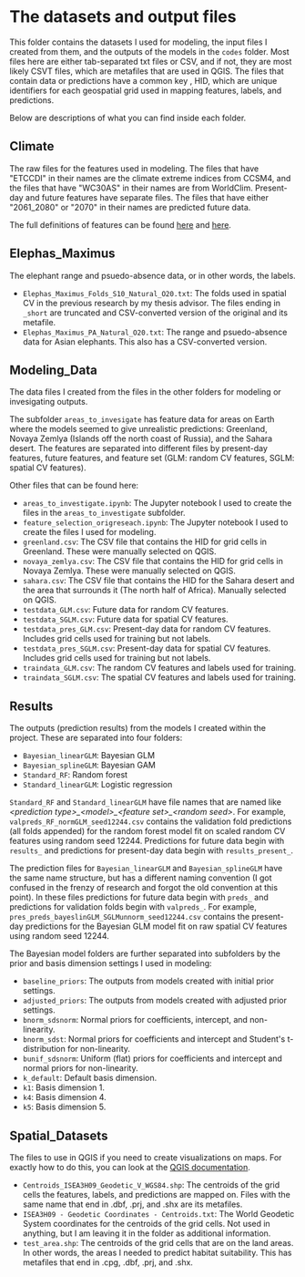 # The datasets and output files

This folder contains the datasets I used for modeling, the input files I created from them, and the outputs of the models in the ```codes``` folder. Most files here are either tab-separated txt files or CSV, and if not, they are most likely CSVT files, which are metafiles that are used in QGIS. The files that contain data or predictions have a common key , HID, which are unique identifiers for each geospatial grid used in mapping features, labels, and predictions.

Below are descriptions of what you can find inside each folder.

## Climate

The raw files for the features used in modeling. The files that have "ETCCDI" in their names are the climate extreme indices from CCSM4, and the files that have "WC30AS"  in their names are from WorldClim. Present-day and future features have separate files. The files that have either "2061_2080" or "2070" in their names are predicted future data.

The full definitions of features can be found [here](http://etccdi.pacificclimate.org/list_27_indices.shtml) and [here](https://www.worldclim.org/data/bioclim.html).

## Elephas_Maximus

The elephant range and psuedo-absence data, or in other words, the labels. 

* ```Elephas_Maximus_Folds_S10_Natural_O20.txt```: The folds used in spatial CV in the previous research by my thesis advisor. The files ending in ```_short``` are truncated and CSV-converted version of the original and its metafile.
* ```Elephas_Maximus_PA_Natural_O20.txt```: The range and psuedo-absence data for Asian elephants. This also has a CSV-converted version.

## Modeling_Data

The data files I created from the files in the other folders for modeling or invesigating outputs. 

The subfolder ```areas_to_invesigate``` has feature data for areas on Earth where the models seemed to give unrealistic predictions: Greenland, Novaya Zemlya (Islands off the north coast of Russia), and the Sahara desert. The features are separated into different files by present-day features, future features, and feature set (GLM: random CV features, SGLM: spatial CV features).

Other files that can be found here:
* ```areas_to_investigate.ipynb```: The Jupyter notebook I used to create the files in the ```areas_to_investigate``` subfolder.
* ```feature_selection_origreseach.ipynb```: The Jupyter notebook I used to create the files I used for modeling.
* ```greenland.csv```: The CSV file that contains the HID for grid cells in Greenland. These were manually selected on QGIS.
* ```novaya_zemlya.csv```: The CSV file that contains the HID for grid cells in Novaya Zemlya. These were manually selected on QGIS.
* ```sahara.csv```: The CSV file that contains the HID for the Sahara desert and the area that surrounds it (The north half of Africa). Manually selected on QGIS.
* ```testdata_GLM.csv```: Future data for random CV features.
* ```testdata_SGLM.csv```: Future data for spatial CV features.
* ```testdata_pres_GLM.csv```: Present-day data for random CV features. Includes grid cells used for training but not labels.
* ```testdata_pres_SGLM.csv```: Present-day data for spatial CV features. Includes grid cells used for training but not labels.
* ```traindata_GLM.csv```: The random CV features and labels used for training.
* ```traindata_SGLM.csv```: The spatial CV features and labels used for training.

## Results

The outputs (prediction results) from the models I created within the project. These are separated into four folders:

* ```Bayesian_linearGLM```: Bayesian GLM
* ```Bayesian_splineGLM```: Bayesian GAM
* ```Standard_RF```: Random forest
* ```Standard_linearGLM```: Logistic regression

```Standard_RF``` and ```Standard_linearGLM``` have file names that are named like *\<prediction type\>\_\<model\>\_\<feature set\>\_\<random seed>*. For example, ```valpreds_RF_normGLM_seed12244.csv``` contains the validation fold predictions (all folds appended) for the random forest model fit on scaled random CV features using random seed 12244. Predictions for future data begin with ```results_``` and predictions for present-day data begin with ```results_present_```. 

The prediction files for ```Bayesian_linearGLM``` and ```Bayesian_splineGLM``` have the same name structure, but has a different naming convention (I got confused in the frenzy of research and forgot the old convention at this point). In these files predictions for future data begin with ```preds_``` and predictions for validation folds begin with ```valpreds_```. For example, ```pres_preds_bayeslinGLM_SGLMunnorm_seed12244.csv``` contains the present-day predictions for the Bayesian GLM model fit on raw spatial CV features using random seed 12244. 

The Bayesian model folders are further separated into subfolders by the prior and basis dimension settings I used in modeling:

* ```baseline_priors```: The outputs from models created with initial prior settings.
* ```adjusted_priors```: The outputs from models created with adjusted prior settings.
* ```bnorm_sdsnorm```: Normal priors for coefficients, intercept, and non-linearity.
* ```bnorm_sdst```: Normal priors for coefficients and intercept and Student's t-distribution for non-linearity.
* ```bunif_sdsnorm```: Uniform (flat) priors for coefficients and intercept and normal priors for non-linearity.
* ```k_default```: Default basis dimension.
* ```k1```: Basis dimension 1.
* ```k4```: Basis dimension 4.
* ```k5```: Basis dimension 5.

## Spatial_Datasets

The files to use in QGIS if you need to create visualizations on maps. For exactly how to do this, you can look at the [QGIS documentation](https://docs.qgis.org/3.22/en/docs/).

* ```Centroids_ISEA3H09_Geodetic_V_WGS84.shp```: The centroids of the grid cells the features, labels, and predictions are mapped on. Files with the same name that end in .dbf, .prj, and .shx are its metafiles.
* ```ISEA3H09 - Geodetic Coordinates - Centroids.txt```: The World Geodetic System coordinates for the centroids of the grid cells. Not used in anything, but I am leaving it in the folder as additional information.
* ```test_area.shp```: The centroids of the grid cells that are on the land areas. In other words, the areas I needed to predict habitat suitability. This has metafiles that end in .cpg, .dbf, .prj, and .shx.
